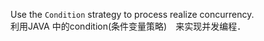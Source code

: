 Use the `Condition` strategy to process realize concurrency. <br>
利用JAVA 中的condition(条件变量策略)　来实现并发编程．

